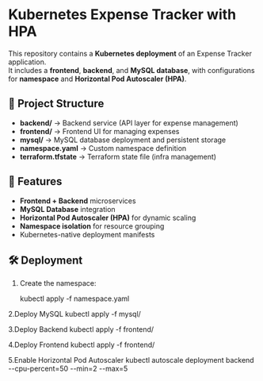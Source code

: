 # Kubernetes Expense Tracker with HPA

This repository contains a **Kubernetes deployment** of an Expense Tracker application.  
It includes a **frontend**, **backend**, and **MySQL database**, with configurations for **namespace** and **Horizontal Pod Autoscaler (HPA)**.

## 📂 Project Structure

- **backend/** → Backend service (API layer for expense management)
- **frontend/** → Frontend UI for managing expenses
- **mysql/** → MySQL database deployment and persistent storage
- **namespace.yaml** → Custom namespace definition
- **terraform.tfstate** → Terraform state file (infra management)

## 🚀 Features

- **Frontend + Backend** microservices
- **MySQL Database** integration
- **Horizontal Pod Autoscaler (HPA)** for dynamic scaling
- **Namespace isolation** for resource grouping
- Kubernetes-native deployment manifests

## 🛠️ Deployment

1. Create the namespace:

   kubectl apply -f namespace.yaml

2.Deploy MySQL
   kubectl apply -f mysql/

3.Deploy Backend
   kubectl apply -f frontend/


4.Deploy Frontend
   kubectl apply -f frontend/


5.Enable Horizontal Pod Autoscaler
   kubectl autoscale deployment backend --cpu-percent=50 --min=2 --max=5
